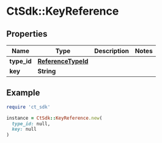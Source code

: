 # CtSdk::KeyReference

## Properties

| Name | Type | Description | Notes |
| ---- | ---- | ----------- | ----- |
| **type_id** | [**ReferenceTypeId**](ReferenceTypeId.md) |  |  |
| **key** | **String** |  |  |

## Example

```ruby
require 'ct_sdk'

instance = CtSdk::KeyReference.new(
  type_id: null,
  key: null
)
```


